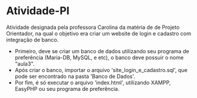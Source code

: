 # Atividade-PI

Atividade designada pela professora Carolina da matéria de de Projeto Orientador, na qual o objetivo era criar um website de login e cadastro com integração de banco.

- Primeiro, deve se criar um banco de dados utilizando seu programa de preferência (Maria-DB, MySQL, e etc), o banco deve possuir o nome "aula3".
- Após criar o banco, importar o arquivo 'site_login_e_cadastro.sql', que pode ser encontrado na pasta 'Banco de Dados'.
- Por fim, é só executar o arquivo 'index.html', utilizando XAMPP, EasyPHP ou seu programa de preferência.
